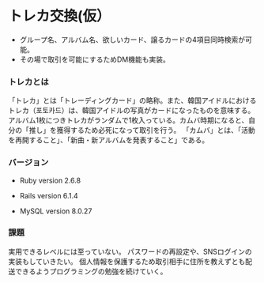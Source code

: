# トレカ交換(仮）
* グループ名、アルバム名、欲しいカード、譲るカードの4項目同時検索が可能。
* その場で取引を可能にするためDM機能も実装。

### トレカとは
「トレカ」とは「トレーディングカード」の略称。また、韓国アイドルにおけるトレカ（포토카드）は、韓国アイドルの写真がカードになったものを意味する。
アルバム1枚につきトレカがランダムで1枚入っている。カムバ時期になると、自分の「推し」を獲得するため必死になって取引を行う。
「カムバ」とは、「活動を再開すること」、「新曲・新アルバムを発表すること」である。

### バージョン

* Ruby version
2.6.8

* Rails version
6.1.4

* MySQL version
8.0.27

### 課題
実用できるレベルには至っていない。
パスワードの再設定や、SNSログインの実装もしていきたい。
個人情報を保護するため取引相手に住所を教えずとも配送できるようプログラミングの勉強を続けていく。
